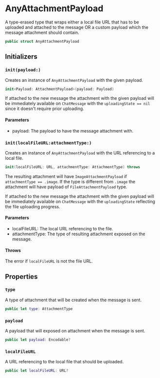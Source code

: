 # AnyAttachmentPayload

A type-erased type that wraps either a local file URL that has to be uploaded
and attached to the message OR a custom payload which the message attachment
should contain.

``` swift
public struct AnyAttachmentPayload 
```

## Initializers

### `init(payload:)`

Creates an instance of `AnyAttachmentPayload` with the given payload.

``` swift
init<Payload: AttachmentPayload>(payload: Payload) 
```

If attached to the new message the attachment with the given payload will be immediately
available on `ChatMessage` with the `uploadingState == nil` since it doesn't require prior
uploading.

#### Parameters

  - payload: The payload to have the message attachment with.

### `init(localFileURL:attachmentType:)`

Creates an instance of `AnyAttachmentPayload` with the URL referencing to a local file.

``` swift
init(localFileURL: URL, attachmentType: AttachmentType) throws 
```

The resulting attachment will have `ImageAttachmentPayload` if `attachmentType == .image`.
If the type is different from `.image` the attachment will have payload of `FileAttachmentPayload`
type.

If attached to the new message the attachment with the given payload will be immediately
available on `ChatMessage` with the `uploadingState` reflecting the file uploading progress.

> 

#### Parameters

  - localFileURL: The local URL referencing to the file.
  - attachmentType: The type of resulting attachment exposed on the message.

#### Throws

The error if `localFileURL` is not the file URL.

## Properties

### `type`

A type of attachment that will be created when the message is sent.

``` swift
public let type: AttachmentType
```

### `payload`

A payload that will exposed on attachment when the message is sent.

``` swift
public let payload: Encodable?
```

### `localFileURL`

A URL referencing to the local file that should be uploaded.

``` swift
public let localFileURL: URL?
```
